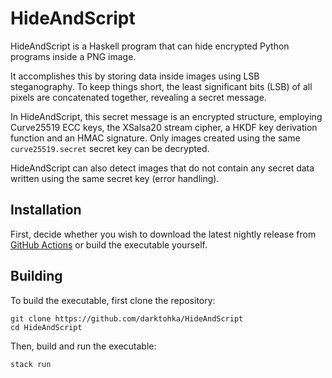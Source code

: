 # HideAndScript

HideAndScript is a Haskell program that can hide encrypted Python programs inside a PNG image.

It accomplishes this by storing data inside images using LSB steganography. To keep things short, the least significant bits (LSB) of all pixels are concatenated together, revealing a secret message.

In HideAndScript, this secret message is an encrypted structure, employing Curve25519 ECC keys, the XSalsa20 stream cipher, a HKDF key derivation function and an HMAC signature. Only images created using the same `curve25519.secret` secret key can be decrypted.

HideAndScript can also detect images that do not contain any secret data written using the same secret key (error handling).

## Installation

First, decide whether you wish to download the latest nightly release from [GitHub Actions](https://nightly.link/darktohka/HideAndScript/workflows/autobuild-workflow.yaml/master) or build the executable yourself.

## Building

To build the executable, first clone the repository:

```
git clone https://github.com/darktohka/HideAndScript
cd HideAndScript
```

Then, build and run the executable:

```
stack run
```
